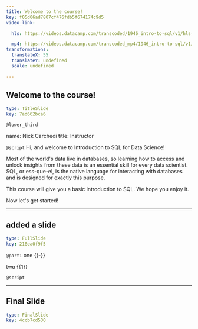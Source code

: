 ```yaml
---
title: Welcome to the course!
key: f05d06ad7807cf476fdb5f674174c9d5
video_link:

  hls: https://videos.datacamp.com/transcoded/1946_intro-to-sql/v1/hls-ch1_1.master.m3u8

  mp4: https://videos.datacamp.com/transcoded_mp4/1946_intro-to-sql/v1/ch1_1.mp4
transformations:
  translateX: 55
  translateY: undefined
  scale: undefined

---
```

## Welcome to the course!

```yaml
type: TitleSlide
key: 7ad662bca6
```





`@lower_third`

name: Nick Carchedi
title: Instructor


`@script`
Hi, and welcome to Introduction to SQL for Data Science!

Most of the world's data live in databases, so learning how to access and unlock insights from these data is an essential skill for every data scientist. SQL, or ess-que-el, is the native language for interacting with databases and is designed for exactly this purpose.

This course will give you a basic introduction to SQL. We hope you enjoy it.

Now let's get started!



---
## added a slide

```yaml
type: FullSlide
key: 218ea0f9f5
```

`@part1`
one {{-}}

two {{1}}





`@script`




---
## Final Slide

```yaml
type: FinalSlide
key: 4ccb7cd500
```








